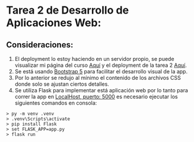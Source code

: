 # Tarea 2 de Desarrollo de Aplicaciones Web:

## Consideraciones: 
1. El deployment lo estoy haciendo en un servidor propio, se puede visualizar mi página del curso [Aquí](https://cc5002.cduran.cl/) y el deployment de la tarea 2 [Aquí](https://cc5002.cduran.cl/tareas/Tarea_2/).
2. Se está usando [Bootstrap 5](https://getbootstrap.com/) para facilitar el desarrollo visual de la app.
3. Por lo anterior se redujo al mínimo el contenido de los archivos CSS donde solo se ajustan ciertos detalles.
4. Se utiliza Flask para implementar está aplicación web por lo tanto para correr la app en [LocalHost, puerto: 5000](http://localhost:5000/) es necesario ejecutar los siguientes comandos en consola:
```
> py -m venv .venv
> .venv\Scripts\activate
> pip install Flask
> set FLASK_APP=app.py
> flask run
```